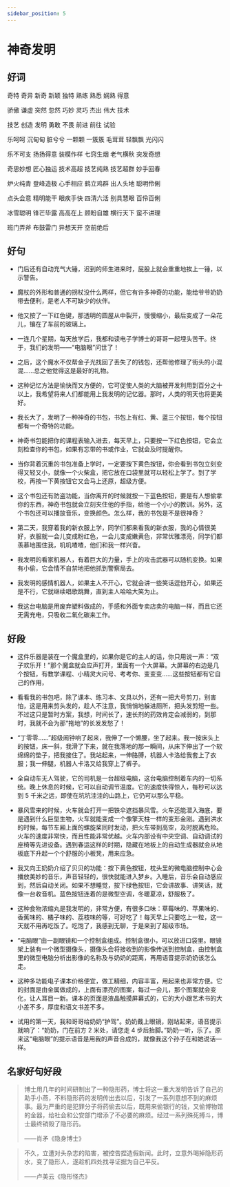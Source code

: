 ```yaml
---
sidebar_position: 5
---
```


# 神奇发明

## 好词

奇特 奇异 新奇 新颖 独特 熟练 熟悉 娴熟 得意

骄傲 谦虚 突然 忽然 巧妙 灵巧 杰出 伟大 技术

技艺 创造 发明 勇敢 不畏 前进 前往 试验

乐呵呵 沉甸甸 脏兮兮 一颗颗 一簇簇 毛茸茸 轻飘飘 光闪闪

乐不可支 扬扬得意 装模作样 七窍生烟 老气横秋 突发奇想

奇思妙想 匠心独运 技术高超 技艺纯熟 技艺超群 妙手回春

炉火纯青 登峰造极 心手相应 鹤立鸡群 出人头地 聪明伶俐

点头会意 精明能干 眼疾手快 四清六活 别具慧眼 百伶百俐

冰雪聪明 锋芒毕露 高高在上 顾盼自雄 横行天下 蛮不讲理

班门弄斧 布鼓雷门 异想天开 空前绝后

## 好句

- 门后还有自动充气大锤，迟到的师生进来时，屁股上就会重重地挨上一锤，以示警告。

- 魔杖的外形和普通的拐杖没什么两样，但它有许多神奇的功能，能给爷爷奶奶带去便利，是老人不可缺少的伙伴。

- 他又按了一下红色键，那透明的圆屋从中裂开，慢慢缩小，最后变成了一朵花儿，镶在了车前的玻璃上。
- 一连几个星期，每天放学后，我都和读电子学博士的哥哥一起埋头苦干。终于，我们的发明——“电脑眼”问世了！

- 之后，这个魔水不仅帮金子光找回了丢失了的钱包，还帮他修理了街头的小混混……总之他觉得这是最好的礼物。

- 这种记忆方法是愉快而又方便的，它可促使人类的大脑被开发利用到百分之十以上，我希望将来人们都能用上我发明的记忆器。那时，人类的明天也将更美好。

- 我长大了，发明了一种神奇的书包，书包上有红、黄、蓝三个按钮，每个按钮都有一个奇特的功能。

- 神奇书包能把你的课程表输入进去，每天早上，只要按一下红色按钮，它会立刻检查你的书包，如果有忘带的书或作业，它就会及时提醒你。

- 当你背着沉重的书包准备上学时，一定要按下黄色按钮，你会看到书包立刻变得又轻又小，就像一个火柴盒，把它放在口袋里就可以轻松上学了。到了学校，再按一下黄按钮它又会马上还原，超级方便。

- 这个书包还有防盗功能，当你离开的时候就按一下蓝色按钮，要是有人想偷拿你的东西，神奇书包就会立刻夹住他的手指，给他一个小小的教训。另外，这个书包还可以播放音乐，变换颜色。怎么样，我的书包是不是很神奇？

- 第二天，我穿着我的新衣服上学，同学们都来看我的新衣服，我的心情很美好，衣服就一会儿变成粉红色，一会儿变成嫩黄色，非常优雅漂亮，同学们都羡慕地围住我，叽叽喳喳，他们和我一样兴奋。

- 我发明的看家机器人，有着巨大的力量，手上的攻击武器可以随机变换。如果有小偷，它会情不自禁地把他抓到警察局去。

- 我发明的感情机器人，如果主人不开心，它就会讲一些笑话逗他开心，如果还是不行，它就继续唱歌跳舞，直到主人哈哈大笑为止。

- 我这台电脑是用废弃塑料做成的，手感和外面专卖店卖的电脑一样，而且它还无需充电，只吸收二氧化碳来工作。

## 好段

- 这件乐器是装在一个魔盒里的，如果你是它的主人的话，你只用说一声：“双子欢乐开！”那个魔盒就会应声打开，里面有一个大屏幕。大屏幕的右边是几个按钮，有教学课程、小精灵大问号、考考你、变变变……这些按钮都有它自己的作用，

- 看看我的书包吧，除了课本、练习本、文具以外，还有一把大号剪刀，别害怕，这是用来剪头发的，趁人不注意，我悄悄地躲进厕所，把头发剪短一些。不过这只是暂时方案，我想，时间长了，速长剂的药效肯定会减弱的，到那时，我就不会为那“拖地”的长发发愁了！

- “丁零零……”超级闹钟响了起来，我伸了一个懒腰，坐了起来。我一按床头上的按钮，床一斜，我滑了下来，就在我落地的那一瞬间，从床下伸出了一个软绵绵的垫子，把我接住了。我站起来，一伸胳膊，机器人卡洛给我套上了衣服；我一伸腿，机器人卡洛又给我穿上了裤子。

- 全自动车无人驾驶，它的司机是一台超级电脑，这台电脑控制着车内的一切系统。晚上休息的时候，它可以自动调节温度。它的速度快得惊人，每秒可以达到 5 千米之远，即使在坑坑洼洼的山路上，它仍可以那么平稳。

- 暴风雪来的时候，火车就会打开一把铁伞遮挡暴风雪。火车还能潜入海底，要是遇到什么巨型生物，火车就能变成一个像擎天柱一样的变形金刚。遇到洪水的时候，每节车厢上面的螺旋桨同时发动，把火车带到高空，及时脱离危险。火车的速度非常快，而且性能非常优越。火车内部设有中央空调、自动调试的座椅等先进设备。遇到春运这样的时期，隐藏在地板上的自动生成器就会从地板底下升起一个个舒服的小板凳，用来应急。

- 我又向王奶奶介绍了贝贝的功能：按下黄色按钮，枕头里的微电脑控制中心会播放美妙的音乐，声音轻轻的，很快就能进入梦乡。入睡后，音乐会自动感应到，然后自动关闭。如果不想睡觉，按下绿色按钮，它会讲故事、讲笑话，就像一台收音机。蓝色按钮连着的是微型空调，冬暖夏凉，舒服极了。

- 这种食物浓缩丸是我发明的，非常方便，有很多口味：草莓味的、苹果味的、香蕉味的、橘子味的、荔枝味的等，可好吃了！每天早上只要吃上一粒，这一天就不用再吃饭了。吃饱了，我感到无聊，于是来到了超级市场。

- “电脑眼”由一副眼镜和一个控制盒组成。控制盒很小，可以放进口袋里。眼镜架上装有一个微型摄像头，摄像头会将接收到的影像传送到控制盒，由控制盒里的微型电脑分析出影像的名称及与奶奶的距离，再用语音提示奶奶该怎么走。

- 这种多功能电子课本价格便宜，做工精细，内容丰富，用起来也非常方便。它的封面是由金属做成的，上面有漂亮的图案，每过一会儿，那个图案就会变化，让人耳目一新。课本的页面是液晶触摸屏幕式的，它的大小跟艺术书的大小差不多，厚度和语文书差不多。

- 试用的第一天，我和哥哥给奶奶“护驾”。奶奶戴上眼镜，刚站起来，语音提示就响了：“奶奶，门在前方 2 米处，请您走 4 步后抬脚。”奶奶一听，乐了。原来这“电脑眼”的提示语音是用我的声音合成的，就像我这个孙子在和她说话—样。

## 名家好句好段

> 博士用几年的时间研制出了一种隐形药，博士将这一重大发明告诉了自己的助手小燕，不料隐形药的发明传出去以后，引发了一系列意想不到的麻烦事。最为严重的是犯罪分子将药偷去以后，既用来偷银行的钱，又偷博物馆的金器，给社会和公安部门增添了不必要的麻烦。经过一系列殊死搏斗，博士最终销毁了隐形药。
>
> ——肖矛《隐身博士》

> 不久，立遭对头杂志的陷害，被控告捏造假新闻。此时，立意外喝掉隐形药水，变了隐形人，遂趁机四处找寻证据为自己平反。
>
> ——卢美云《隐形怪杰》
